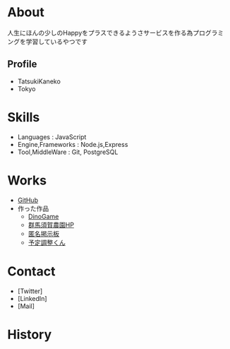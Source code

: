 
# <a name="header-1-8f7f4c1ce7a4f933663d10543562b096"></a> About
人生にほんの少しのHappyをプラスできるようさサービスを作る為プログラミングを学習しているやつです

## <a name="header-2cce99c598cfdb9773ab041d54c3d973a"></a> Profile
- TatsukiKaneko
- Tokyo

# <a name="header-1-aa79c5d1cbe3d96218a92481bcfaa39c"></a> Skills
- Languages : JavaScript
- Engine,Frameworks : Node.js,Express
- Tool,MiddleWare : Git, PostgreSQL

# <a name="header-1-7b8af977b90a67e053ff2667a26828fe"></a> Works
- [GitHub](https://github.com/tatsukikane)
- 作った作品
  - [DinoGame](https://tatsukikane.github.io/dinogame/) 
  - [群馬須賀農園HP](https://gunma-sugafarm.com/)
  - [匿名掲示板](https://shrouded-earth-70978.herokuapp.com/posts) 
  - [予定調整くん](https://morning-plains-90532.herokuapp.com/)

# <a name="header-1-bbaff12800505b22a853e8b7f4eb6a22"></a> Contact
- [Twitter]
- [LinkedIn]
- [Mail]

#  <a name="header-1-16d2b386b2034b9488996466aaae0b57"></a> History
